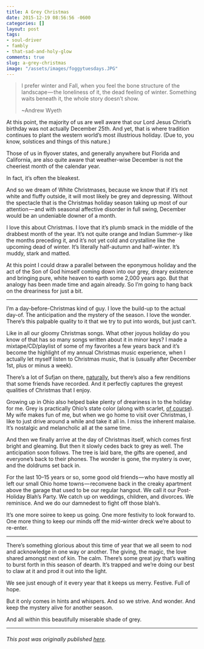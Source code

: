 ```yaml
---
title: A Grey Christmas
date: 2015-12-19 08:56:56 -0600
categories: []
layout: post
tags:
- soul-driver
- fambly
- that-sad-and-holy-glow
comments: true
slug: a-grey-christmas
image: "/assets/images/foggytuesdays.JPG"
---
```

> I prefer winter and Fall, when you feel the bone structure of the landscape — the loneliness of it, the dead feeling of winter. Something waits beneath it, the whole story doesn’t show. 
>
> \~Andrew Wyeth <!-- break -->

At this point, the majority of us are well aware that our Lord Jesus Christ’s birthday was not actually December 25th. And yet, that is where tradition continues to plant the western world’s most illustrious holiday. (Due to, you know, solstices and things of this nature.)

Those of us in flyover states, and generally anywhere but Florida and California, are also quite aware that weather-wise December is not the cheeriest month of the calendar year.

In fact, it’s often the bleakest.

And so we dream of White Christmases, because we know that if it’s not white and fluffy outside, it will most likely be grey and depressing. Without the spectacle that is the Christmas holiday season taking up most of our attention — and with seasonal affective disorder in full swing, December would be an undeniable downer of a month.

I love this about Christmas. I love that it’s plumb smack in the middle of the drabbest month of the year. It’s not quite orange and Indian Summer-y like the months preceding it, and it’s not yet cold and crystalline like the upcoming dead of winter. It’s literally half-autumn and half-winter. It’s muddy, stark and matted.

At this point I could draw a parallel between the eponymous holiday and the act of the Son of God himself coming down into our grey, dreary existence and bringing pure, white heaven to earth some 2,000 years ago. But that analogy has been made time and again already. So I’m going to hang back on the dreariness for just a bit.

---

I’m a day-before-Christmas kind of guy. I love the build-up to the actual day-of. The anticipation and the mystery of the season. I love the wonder. There’s this palpable quality to it that we try to put into words, but just can’t.

Like in all our gloomy Christmas songs. What other joyous holiday do you know of that has so many songs written about it in minor keys? I made a mixtape/CD/playlist of some of my favorites a few years back and it’s become the highlight of my annual Christmas music experience, when I actually let myself listen to Christmas music, that is (usually after December 1st, plus or minus a week).

There’s a lot of Sufjan on there, [naturally](https://medium.com/@ryanstraits/the-50-states-of-grief-b8c798f3ca87#.ksr5eiapi), but there’s also a few renditions that some friends have recorded. And it perfectly captures the greyest qualities of Christmas that I enjoy.

Growing up in Ohio also helped bake plenty of dreariness in to the holiday for me. Grey is practically Ohio’s state color (along with scarlet, [of course](https://www.osu.edu/)). My wife makes fun of me, but when we go home to visit over Christmas, I like to just drive around a while and take it all in. I miss the inherent malaise. It’s nostalgic and melancholic all at the same time.

And then we finally arrive at the day of Christmas itself, which comes first bright and gleaming. But then it slowly cedes back to grey as well. The anticipation soon follows. The tree is laid bare, the gifts are opened, and everyone’s back to their phones. The wonder is gone, the mystery is over, and the doldrums set back in.

For the last 10–15 years or so, some good old friends — who have mostly all left our small Ohio home towns — reconvene back in the creaky apartment above the garage that used to be our regular hangout. We call it our Post-Holiday Blah’s Party. We catch up on weddings, children, and divorces. We reminisce. And we do our damnedest to fight off those blah’s.

It’s one more soiree to keep us going. One more festivity to look forward to. One more thing to keep our minds off the mid-winter dreck we’re about to re-enter.

---

There’s something glorious about this time of year that we all seem to nod and acknowledge in one way or another. The giving, the magic, the love shared amongst next of kin. The calm. There’s some great joy that’s waiting to burst forth in this season of dearth. It’s trapped and we’re doing our best to claw at it and prod it out into the light.

We see just enough of it every year that it keeps us merry. Festive. Full of hope.

But it only comes in hints and whispers. And so we strive. And wonder. And keep the mystery alive for another season.

And all within this beautifully miserable shade of grey.

---

###### _This post was originally published_ [_here_](https://medium.com/@ryanstraits/a-grey-christmas-81ffa7aa7467)_._